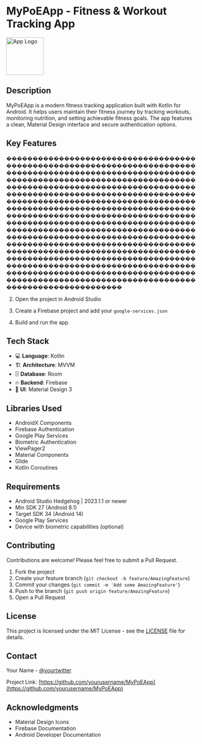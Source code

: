 # MyPoEApp - Fitness & Workout Tracking App

<img src="app/src/main/res/drawable/app_logo.xml" width="100" height="100" alt="App Logo">

## Description
MyPoEApp is a modern fitness tracking application built with Kotlin for Android. It helps users maintain their fitness journey by tracking workouts, monitoring nutrition, and setting achievable fitness goals. The app features a clean, Material Design interface and secure authentication options.

## Key Features

����������������������������������������������������������������������������������������������������������������������������������������������������������������������������������������������������������������������������������������������������������������������������������������������������������������������������������������������������������������������������������������������������������������������������������������������������������������������������������������������������������������������������������������������������������������������������������������������������������������������������������������������������������������������������������������������

2. Open the project in Android Studio

3. Create a Firebase project and add your `google-services.json`

4. Build and run the app

## Tech Stack
- 💻 **Language**: Kotlin
- 🏗 **Architecture**: MVVM
- 🗄️ **Database**: Room
- 🔥 **Backend**: Firebase
- 🎨 **UI**: Material Design 3

## Libraries Used
- AndroidX Components
- Firebase Authentication
- Google Play Services
- Biometric Authentication
- ViewPager2
- Material Components
- Glide
- Kotlin Coroutines

## Requirements
- Android Studio Hedgehog | 2023.1.1 or newer
- Min SDK 27 (Android 8.1)
- Target SDK 34 (Android 14)
- Google Play Services
- Device with biometric capabilities (optional)

## Contributing
Contributions are welcome! Please feel free to submit a Pull Request.

1. Fork the project
2. Create your feature branch (`git checkout -b feature/AmazingFeature`)
3. Commit your changes (`git commit -m 'Add some AmazingFeature'`)
4. Push to the branch (`git push origin feature/AmazingFeature`)
5. Open a Pull Request

## License
This project is licensed under the MIT License - see the [LICENSE](LICENSE) file for details.

## Contact
Your Name - [@yourtwitter](https://twitter.com/yourtwitter)

Project Link: [https://github.com/yourusername/MyPoEApp](https://github.com/yourusername/MyPoEApp)

## Acknowledgments
- Material Design Icons
- Firebase Documentation
- Android Developer Documentation
